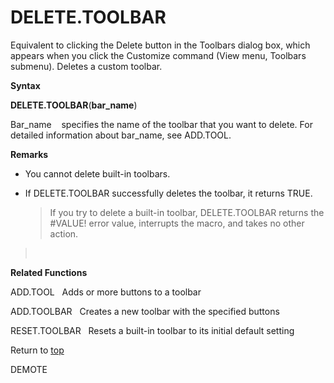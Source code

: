 DELETE.TOOLBAR
==============

Equivalent to clicking the Delete button in the Toolbars dialog box,
which appears when you click the Customize command (View menu, Toolbars
submenu). Deletes a custom toolbar.

**Syntax**

**DELETE.TOOLBAR**(**bar\_name**)

Bar\_name    specifies the name of the toolbar that you want to delete.
For detailed information about bar\_name, see ADD.TOOL.

**Remarks**

-   You cannot delete built-in toolbars.

-   If DELETE.TOOLBAR successfully deletes the toolbar, it returns TRUE.
    > If you try to delete a built-in toolbar, DELETE.TOOLBAR returns
    > the \#VALUE! error value, interrupts the macro, and takes no other
    > action.

>  

**Related Functions**

ADD.TOOL   Adds or more buttons to a toolbar

ADD.TOOLBAR   Creates a new toolbar with the specified buttons

RESET.TOOLBAR   Resets a built-in toolbar to its initial default setting

Return to [top](#A)

DEMOTE
